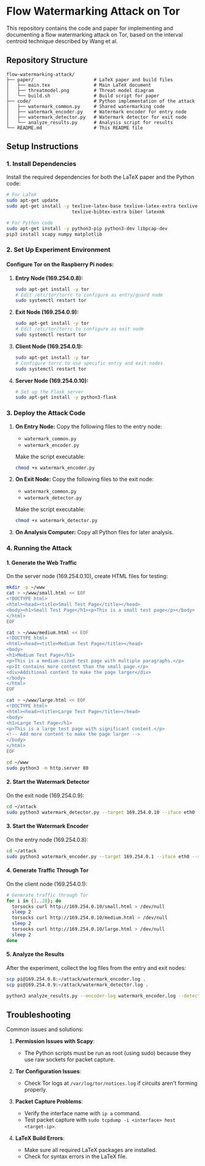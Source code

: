 # Flow Watermarking Attack on Tor

This repository contains the code and paper for implementing and documenting a flow watermarking attack on Tor, based on the interval centroid technique described by Wang et al.

## Repository Structure

```
flow-watermarking-attack/
├── paper/                      # LaTeX paper and build files
│   ├── main.tex                # Main LaTeX document
│   ├── threatmodel.png         # Threat model diagram
│   └── build.sh                # Build script for paper
├── code/                       # Python implementation of the attack
│   ├── watermark_common.py     # Shared watermarking code
│   ├── watermark_encoder.py    # Watermark encoder for entry node
│   ├── watermark_detector.py   # Watermark detector for exit node
│   └── analyze_results.py      # Analysis script for results
└── README.md                   # This README file
```

## Setup Instructions

### 1. Install Dependencies

Install the required dependencies for both the LaTeX paper and the Python code:

```bash
# For LaTeX
sudo apt-get update
sudo apt-get install -y texlive-latex-base texlive-latex-extra texlive-science \
                        texlive-bibtex-extra biber latexmk

# For Python code
sudo apt-get install -y python3-pip python3-dev libpcap-dev
pip3 install scapy numpy matplotlib
```

### 2. Set Up Experiment Environment

#### Configure Tor on the Raspberry Pi nodes:

1. **Entry Node (169.254.0.8):**
   ```bash
   sudo apt-get install -y tor
   # Edit /etc/tor/torrc to configure as entry/guard node
   sudo systemctl restart tor
   ```

2. **Exit Node (169.254.0.9):**
   ```bash
   sudo apt-get install -y tor
   # Edit /etc/tor/torrc to configure as exit node
   sudo systemctl restart tor
   ```

3. **Client Node (169.254.0.1):**
   ```bash
   sudo apt-get install -y tor
   # Configure torrc to use specific entry and exit nodes
   sudo systemctl restart tor
   ```

4. **Server Node (169.254.0.10):**
   ```bash
   # Set up the Flask server
   sudo apt-get install -y python3-flask
   ```

### 3. Deploy the Attack Code

1. **On Entry Node:**
   Copy the following files to the entry node:
   - `watermark_common.py`
   - `watermark_encoder.py`

   Make the script executable:
   ```bash
   chmod +x watermark_encoder.py
   ```

2. **On Exit Node:**
   Copy the following files to the exit node:
   - `watermark_common.py`
   - `watermark_detector.py`

   Make the script executable:
   ```bash
   chmod +x watermark_detector.py
   ```

3. **On Analysis Computer:**
   Copy all Python files for later analysis.

### 4. Running the Attack

#### 1. Generate the Web Traffic

On the server node (169.254.0.10), create HTML files for testing:

```bash
mkdir -p ~/www
cat > ~/www/small.html << EOF
<!DOCTYPE html>
<html><head><title>Small Test Page</title></head>
<body><h1>Small Test Page</h1><p>This is a small test page</p></body>
</html>
EOF

cat > ~/www/medium.html << EOF
<!DOCTYPE html>
<html><head><title>Medium Test Page</title></head>
<body>
<h1>Medium Test Page</h1>
<p>This is a medium-sized test page with multiple paragraphs.</p>
<p>It contains more content than the small page.</p>
<div>Additional content to make the page larger</div>
</body>
</html>
EOF

cat > ~/www/large.html << EOF
<!DOCTYPE html>
<html><head><title>Large Test Page</title></head>
<body>
<h1>Large Test Page</h1>
<p>This is a large test page with significant content.</p>
<!-- Add more content to make the page larger -->
</body>
</html>
EOF

cd ~/www
sudo python3 -m http.server 80
```

#### 2. Start the Watermark Detector

On the exit node (169.254.0.9):

```bash
cd ~/attack
sudo python3 watermark_detector.py --target 169.254.0.10 --iface eth0 --seed 12345 --window 300
```

#### 3. Start the Watermark Encoder

On the entry node (169.254.0.8):

```bash
cd ~/attack
sudo python3 watermark_encoder.py --target 169.254.0.1 --iface eth0 --seed 12345
```

#### 4. Generate Traffic Through Tor

On the client node (169.254.0.1):

```bash
# Generate traffic through Tor
for i in {1..20}; do
  torsocks curl http://169.254.0.10/small.html > /dev/null
  sleep 2
  torsocks curl http://169.254.0.10/medium.html > /dev/null
  sleep 2
  torsocks curl http://169.254.0.10/large.html > /dev/null
  sleep 2
done
```

#### 5. Analyze the Results

After the experiment, collect the log files from the entry and exit nodes:

```bash
scp pi@169.254.0.8:~/attack/watermark_encoder.log .
scp pi@169.254.0.9:~/attack/watermark_detector.log .

python3 analyze_results.py --encoder-log watermark_encoder.log --detector-logs watermark_detector.log
```

## Troubleshooting

Common issues and solutions:

1. **Permission Issues with Scapy**:
   - The Python scripts must be run as root (using sudo) because they use raw sockets for packet capture.

2. **Tor Configuration Issues**:
   - Check Tor logs at `/var/log/tor/notices.log` if circuits aren't forming properly.

3. **Packet Capture Problems**:
   - Verify the interface name with `ip a` command.
   - Test packet capture with `sudo tcpdump -i <interface> host <target-ip>`.

4. **LaTeX Build Errors**:
   - Make sure all required LaTeX packages are installed.
   - Check for syntax errors in the LaTeX file.

